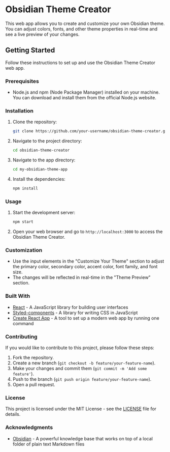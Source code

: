 # Obsidian Theme Creator

This web app allows you to create and customize your own Obsidian theme. You can adjust colors, fonts, and other theme properties in real-time and see a live preview of your changes.

## Getting Started

Follow these instructions to set up and use the Obsidian Theme Creator web app.

### Prerequisites

- Node.js and npm (Node Package Manager) installed on your machine. You can download and install them from the official Node.js website.

### Installation

1. Clone the repository:
    ```sh
    git clone https://github.com/your-username/obsidian-theme-creator.git
    ```
2. Navigate to the project directory:
    ```sh
    cd obsidian-theme-creator
    ```
3. Navigate to the app directory:
    ```sh
    cd my-obsidian-theme-app
    ```
4. Install the dependencies:
    ```sh
    npm install
    ```

### Usage

1. Start the development server:
    ```sh
    npm start
    ```
2. Open your web browser and go to `http://localhost:3000` to access the Obsidian Theme Creator.

### Customization

- Use the input elements in the "Customize Your Theme" section to adjust the primary color, secondary color, accent color, font family, and font size.
- The changes will be reflected in real-time in the "Theme Preview" section.

### Built With

- [React](https://reactjs.org/) - A JavaScript library for building user interfaces
- [Styled-components](https://styled-components.com/) - A library for writing CSS in JavaScript
- [Create React App](https://create-react-app.dev/) - A tool to set up a modern web app by running one command

### Contributing

If you would like to contribute to this project, please follow these steps:

1. Fork the repository.
2. Create a new branch (`git checkout -b feature/your-feature-name`).
3. Make your changes and commit them (`git commit -m 'Add some feature'`).
4. Push to the branch (`git push origin feature/your-feature-name`).
5. Open a pull request.

### License

This project is licensed under the MIT License - see the [LICENSE](LICENSE) file for details.

### Acknowledgments

- [Obsidian](https://obsidian.md/) - A powerful knowledge base that works on top of a local folder of plain text Markdown files
